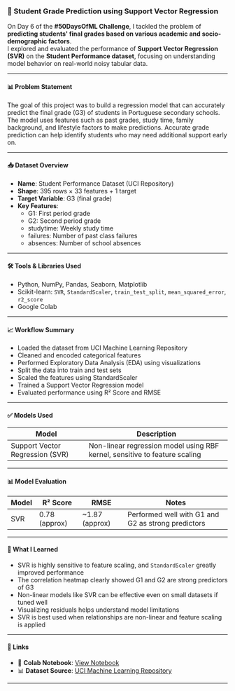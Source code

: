 ### 🧠 Student Grade Prediction using Support Vector Regression

On Day 6 of the **#50DaysOfML Challenge**, I tackled the problem of **predicting students' final grades based on various academic and socio-demographic factors**.  
I explored and evaluated the performance of **Support Vector Regression (SVR)** on the **Student Performance dataset**, focusing on understanding model behavior on real-world noisy tabular data.

---

#### 📊 Problem Statement

The goal of this project was to build a regression model that can accurately predict the final grade (G3) of students in Portuguese secondary schools. The model uses features such as past grades, study time, family background, and lifestyle factors to make predictions. Accurate grade prediction can help identify students who may need additional support early on.

---

#### 📥 Dataset Overview

- **Name**: Student Performance Dataset (UCI Repository)  
- **Shape**: 395 rows × 33 features + 1 target  
- **Target Variable**: G3 (final grade)  
- **Key Features**:  
  - G1: First period grade  
  - G2: Second period grade  
  - studytime: Weekly study time  
  - failures: Number of past class failures  
  - absences: Number of school absences

---

#### 🛠️ Tools & Libraries Used

- Python, NumPy, Pandas, Seaborn, Matplotlib  
- Scikit-learn: `SVR`, `StandardScaler`, `train_test_split`, `mean_squared_error`, `r2_score`  
- Google Colab  

---

#### 📈 Workflow Summary

- Loaded the dataset from UCI Machine Learning Repository  
- Cleaned and encoded categorical features  
- Performed Exploratory Data Analysis (EDA) using visualizations  
- Split the data into train and test sets  
- Scaled the features using StandardScaler  
- Trained a Support Vector Regression model  
- Evaluated performance using R² Score and RMSE  

---

#### ✅ Models Used

| Model              | Description                                 |
|-------------------|---------------------------------------------|
| Support Vector Regression (SVR) | Non-linear regression model using RBF kernel, sensitive to feature scaling |

---

#### 📊 Model Evaluation

| Model     | R² Score         | RMSE            | Notes                              |
|-----------|------------------|------------------|-------------------------------------|
| SVR       | 0.78 (approx)    | ~1.87 (approx)   | Performed well with G1 and G2 as strong predictors |

---

#### 💬 What I Learned

- SVR is highly sensitive to feature scaling, and `StandardScaler` greatly improved performance  
- The correlation heatmap clearly showed G1 and G2 are strong predictors of G3  
- Non-linear models like SVR can be effective even on small datasets if tuned well  
- Visualizing residuals helps understand model limitations  
- SVR is best used when relationships are non-linear and feature scaling is applied  

---

#### 🔗 Links

- 📒 **Colab Notebook**: [View Notebook](https://colab.research.google.com/drive/1tWCkFChWSDq4hysTXe4Bxc1GjIEO-YOj#scrollTo=34fcc792)  
- 📊 **Dataset Source**: [UCI Machine Learning Repository](https://archive.ics.uci.edu/ml/datasets/student+performance)  

---
